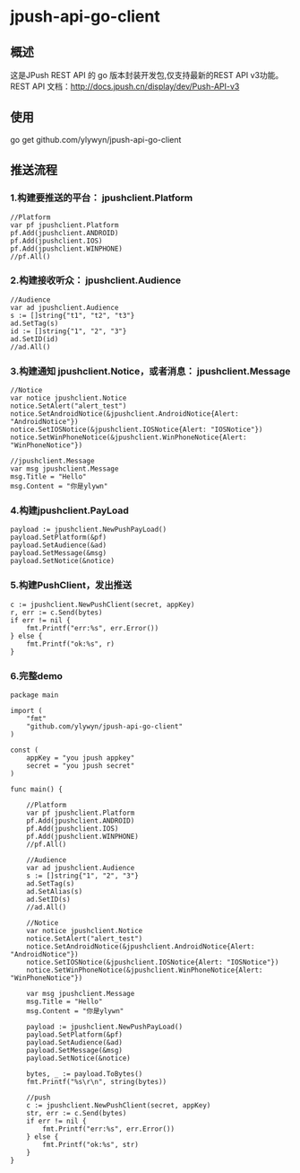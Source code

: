 jpush-api-go-client
===================

概述
----------------------------------- 
   这是JPush REST API 的 go 版本封装开发包,仅支持最新的REST API v3功能。
   REST API 文档：http://docs.jpush.cn/display/dev/Push-API-v3
  

使用  
----------------------------------- 
   go get github.com/ylywyn/jpush-api-go-client
   
   
推送流程  
----------------------------------- 
### 1.构建要推送的平台： jpushclient.Platform
	//Platform
	var pf jpushclient.Platform
	pf.Add(jpushclient.ANDROID)
	pf.Add(jpushclient.IOS)
	pf.Add(jpushclient.WINPHONE)
	//pf.All()
      
### 2.构建接收听众： jpushclient.Audience
	//Audience
	var ad jpushclient.Audience
	s := []string{"t1", "t2", "t3"}
	ad.SetTag(s)
	id := []string{"1", "2", "3"}
	ad.SetID(id)
	//ad.All()
      
### 3.构建通知 jpushclient.Notice，或者消息： jpushclient.Message
      
	//Notice
	var notice jpushclient.Notice
	notice.SetAlert("alert_test")
	notice.SetAndroidNotice(&jpushclient.AndroidNotice{Alert: "AndroidNotice"})
	notice.SetIOSNotice(&jpushclient.IOSNotice{Alert: "IOSNotice"})
	notice.SetWinPhoneNotice(&jpushclient.WinPhoneNotice{Alert: "WinPhoneNotice"})
      
    //jpushclient.Message
    var msg jpushclient.Message
	msg.Title = "Hello"
	msg.Content = "你是ylywn"
      
### 4.构建jpushclient.PayLoad
    payload := jpushclient.NewPushPayLoad()
	payload.SetPlatform(&pf)
	payload.SetAudience(&ad)
	payload.SetMessage(&msg)
	payload.SetNotice(&notice)
      
      
### 5.构建PushClient，发出推送
	c := jpushclient.NewPushClient(secret, appKey)
	r, err := c.Send(bytes)
	if err != nil {
		fmt.Printf("err:%s", err.Error())
	} else {
		fmt.Printf("ok:%s", r)
	}

  
### 6.完整demo
    package main

	import (
		"fmt"
		"github.com/ylywyn/jpush-api-go-client"
	)

	const (
		appKey = "you jpush appkey"
		secret = "you jpush secret"
	)

	func main() {

		//Platform
		var pf jpushclient.Platform
		pf.Add(jpushclient.ANDROID)
		pf.Add(jpushclient.IOS)
		pf.Add(jpushclient.WINPHONE)
		//pf.All()

		//Audience
		var ad jpushclient.Audience
		s := []string{"1", "2", "3"}
		ad.SetTag(s)
		ad.SetAlias(s)
		ad.SetID(s)
		//ad.All()

		//Notice
		var notice jpushclient.Notice
		notice.SetAlert("alert_test")
		notice.SetAndroidNotice(&jpushclient.AndroidNotice{Alert: "AndroidNotice"})
		notice.SetIOSNotice(&jpushclient.IOSNotice{Alert: "IOSNotice"})
		notice.SetWinPhoneNotice(&jpushclient.WinPhoneNotice{Alert: "WinPhoneNotice"})

		var msg jpushclient.Message
		msg.Title = "Hello"
		msg.Content = "你是ylywn"

		payload := jpushclient.NewPushPayLoad()
		payload.SetPlatform(&pf)
		payload.SetAudience(&ad)
		payload.SetMessage(&msg)
		payload.SetNotice(&notice)

		bytes, _ := payload.ToBytes()
		fmt.Printf("%s\r\n", string(bytes))

		//push
		c := jpushclient.NewPushClient(secret, appKey)
		str, err := c.Send(bytes)
		if err != nil {
			fmt.Printf("err:%s", err.Error())
		} else {
			fmt.Printf("ok:%s", str)
		}
	}

